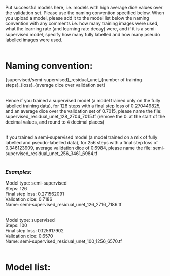 Put successful models here, i.e. models with high average dice values over the validation set. Please use the naming convention specified below. When you upload a model, please add it to the model list below the naming convention with any comments i.e. how many training images were used, what the learning rate (and learning rate decay) were, and if it is a semi-supervised model, specify how many fully labelled and how many pseudo labelled images were used.
</br>
</br>

# Naming convention:
<p> {supervised/semi-supervised}_residual_unet_{number of training steps}_{loss}_{average dice over validation set}
</br>
</br>

Hence if you trained a supervised model (a model trained only on the fully labelled training data), for 128 steps with a final step loss of 0.270449825, and an average dice over the validation set of 0.7015, please name the file: supervised_residual_unet_128_2704_7015.tf (remove the 0. at the start of the decimal values, and round to 4 decimal places)
</br>
</br>

If you trained a semi-supervised model (a model trained on a mix of fully labelled and pseudo-labelled data), for 256 steps with a final step loss of 0.346123909, average validation dice of 0.6984, please name the file: semi-supervised_residual_unet_256_3461_6984.tf
</br>
</br>

### ***Examples:***
Model type: semi-supervised </br>
Steps: 126 </br>
Final step loss: 0.271562091 </br>
Validation dice: 0.7186 </br>
Name: semi-supervised_residual_unet_126_2716_7186.tf </br>
</br>

Model type: supervised </br>
Steps: 100 </br>
Final step loss: 0.125617902 </br>
Validation dice: 0.6570 </br>
Name: semi-supervised_residual_unet_100_1256_6570.tf </br>
</br>


# Model list:

